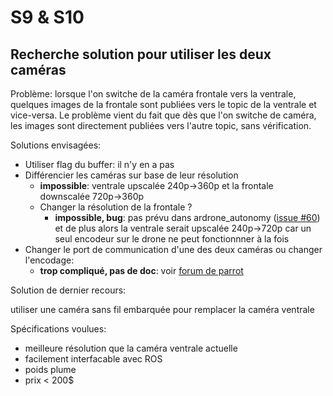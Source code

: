 # S9 & S10

## Recherche solution pour utiliser les deux caméras

Problème: lorsque l'on switche de la caméra frontale vers la ventrale, quelques images de la frontale sont publiées vers le topic de la ventrale et vice-versa. Le problème vient du fait que dès que l'on switche de caméra, les images sont directement publiées vers l'autre topic, sans vérification.

Solutions envisagées:
* Utiliser flag du buffer: il n'y en a pas
* Différencier les caméras sur base de leur résolution
  * **impossible**: ventrale upscalée 240p->360p et la frontale downscalée 720p->360p
  * Changer la résolution de la frontale ?
     * **impossible, bug**: pas prévu dans ardrone_autonomy ([issue #60](https://github.com/AutonomyLab/ardrone_autonomy/issues/60)) et de plus alors la ventrale serait upscalée 240p->720p car un seul encodeur sur le drone ne peut fonctionnner à la fois
* Changer le port de communication d'une des deux caméras ou changer l'encodage:
  * **trop compliqué, pas de doc**: voir [forum de parrot](http://forum.developer.parrot.com/t/getting-both-camera-images-at-the-same-time/676)

Solution de dernier recours:

utiliser une caméra sans fil embarquée pour remplacer la caméra ventrale

Spécifications voulues:
* meilleure résolution que la caméra ventrale actuelle
* facilement interfacable avec ROS
* poids plume
* prix < 200$
